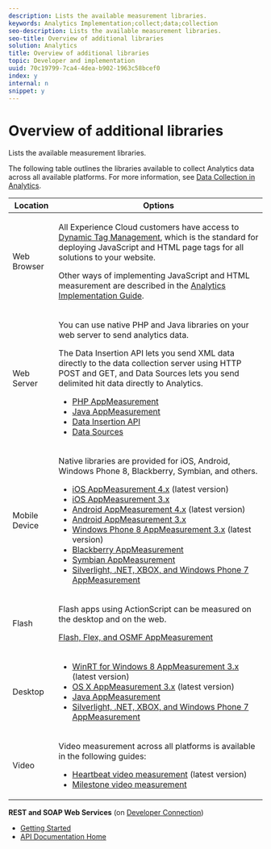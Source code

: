 ```yaml
---
description: Lists the available measurement libraries.
keywords: Analytics Implementation;collect;data;collection
seo-description: Lists the available measurement libraries.
seo-title: Overview of additional libraries
solution: Analytics
title: Overview of additional libraries
topic: Developer and implementation
uuid: 70c19799-7ca4-4dea-b902-1963c58bcef0
index: y
internal: n
snippet: y
---
```


# Overview of additional libraries

Lists the available measurement libraries.

The following table outlines the libraries available to collect Analytics data across all available platforms. For more information, see [Data Collection in Analytics](https://marketing.adobe.com/resources/help/en_US/reference/?f=usecase_sending_data_to_sc). 

<table id="table_B01E5B7E5DEB42A28AB851E640A6F08E"> 
 <thead> 
  <tr> 
   <th colname="col1" class="entry"> Location </th> 
   <th colname="col2" class="entry"> Options </th> 
  </tr> 
 </thead>
 <tbody> 
  <tr> 
   <td colname="col1"> Web Browser </td> 
   <td colname="col2"> <p>All Experience Cloud customers have access to <a href="https://marketing.adobe.com/resources/help/en_US/dtm/" format="https" scope="external"> Dynamic Tag Management</a>, which is the standard for deploying JavaScript and HTML page tags for all solutions to your website. </p> <p>Other ways of implementing JavaScript and HTML measurement are described in the <a href="https://marketing.adobe.com/resources/help/en_US/sc/implement/" format="http" scope="external"> Analytics Implementation Guide</a>. </p> </td> 
  </tr> 
  <tr> 
   <td colname="col1"> Web Server </td> 
   <td colname="col2"> <p>You can use native PHP and Java libraries on your web server to send analytics data. </p> <p>The Data Insertion API lets you send XML data directly to the data collection server using HTTP POST and GET, and Data Sources lets you send delimited hit data directly to Analytics. </p> 
    <ul id="ul_B602F4D6610D46D6BA65F943E5BA296C"> 
     <li id="li_4F0A3CC0E5CD4F5AAEECF60A3D81C737"> <a href="https://marketing.adobe.com/resources/help/en_US/sc/appmeasurement/php/oms_sc_appmeasure_php.pdf" format="http" scope="external"> PHP AppMeasurement</a> </li> 
     <li id="li_D2431479035F45F4AB4CE0AF11B4C89C"> <a href="https://marketing.adobe.com/resources/help/en_US/sc/appmeasurement/java/oms_sc_appmeasure_java.pdf" format="http" scope="external"> Java AppMeasurement</a> </li> 
     <li id="li_74B5B70A2E7349EE9FB9721442D0C845"> <a href="https://marketing.adobe.com/developer/documentation/data-insertion/c-data-insertion-api" format="https" scope="external"> Data Insertion API</a> </li> 
     <li id="li_45F309B87FFC40DF9EF0F263C3FB416A"> <a href="https://marketing.adobe.com/resources/help/en_US/sc/datasources/" format="http" scope="external"> Data Sources</a> </li> 
    </ul> </td> 
  </tr> 
  <tr> 
   <td colname="col1"> Mobile Device </td> 
   <td colname="col2"> <p>Native libraries are provided for iOS, Android, Windows Phone 8, Blackberry, Symbian, and others. </p> 
    <ul id="ul_DB6A44A2FF724B5BB36973FDFB8353A5"> 
     <li id="li_2B97BA81591747638D620A23881411F6"> <a href="https://marketing.adobe.com/resources/help/en_US/mobile/ios/" format="http" scope="external"> iOS AppMeasurement 4.x</a> (latest version) </li> 
     <li id="li_DDC430E5119542EE8DC42D23EE99C4CC"> <a href="https://marketing.adobe.com/resources/help/en_US/sc/appmeasurement/ios/" format="http" scope="external"> iOS AppMeasurement 3.x</a> </li> 
     <li id="li_6323CE2240FD490292B39884BB00559C"> <a href="https://marketing.adobe.com/resources/help/en_US/mobile/android/" format="http" scope="external"> Android AppMeasurement 4.x</a> (latest version) </li> 
     <li id="li_AD7A2B3DD96A43FF8DEB003D49A02F5B"> <a href="https://marketing.adobe.com/resources/help/en_US/sc/appmeasurement/android/" format="http" scope="external"> Android AppMeasurement 3.x</a> </li> 
     <li id="li_46CB3ED239BC42419C996BFDF33046AE"> <a href="https://marketing.adobe.com/resources/help/en_US/sc/appmeasurement/wp8/" format="http" scope="external"> Windows Phone 8 AppMeasurement 3.x</a> (latest version) </li> 
     <li id="li_98330B64BE8E40AC9EB071D1852C876E"> <a href="https://marketing.adobe.com/resources/help/en_US/sc/appmeasurement/blackberry/oms_sc_appmeasure_blackberry.pdf" format="http" scope="external"> Blackberry AppMeasurement</a> </li> 
     <li id="li_C6A23DA415A84774AA652A2CAA8C5A5E"> <a href="https://marketing.adobe.com/resources/help/en_US/sc/appmeasurement/symbian/" format="http" scope="external"> Symbian AppMeasurement</a> </li> 
     <li id="li_B4B01EDE735B4D6C97AAF468DBB64580"> <a href="https://marketing.adobe.com/resources/help/en_US/sc/appmeasurement/dotnet/oms_sc_appmeasure_dotnet.pdf" format="http" scope="external"> Silverlight, .NET, XBOX, and Windows Phone 7 AppMeasurement</a> </li> 
    </ul> </td> 
  </tr> 
  <tr> 
   <td colname="col1"> Flash </td> 
   <td colname="col2"> <p>Flash apps using ActionScript can be measured on the desktop and on the web. </p> <p> <a href="https://marketing.adobe.com/resources/help/en_US/sc/appmeasurement/flash/oms_sc_appmeasure_flash.pdf" format="http" scope="external"> Flash, Flex, and OSMF AppMeasurement</a> </p> </td> 
  </tr> 
  <tr> 
   <td colname="col1"> Desktop </td> 
   <td colname="col2"> 
    <ul id="ul_44CAE5F5DEA94EAF9743DDB2863E906F"> 
     <li id="li_584B634DF4194FEEA48B8DABFB77454B"> <a href="https://marketing.adobe.com/resources/help/en_US/sc/appmeasurement/winrt/" format="http" scope="external"> WinRT for Windows 8 AppMeasurement 3.x</a> (latest version) </li> 
     <li id="li_A3613B71AD2E47CD96C8943117D75B0B"> <a href="https://marketing.adobe.com/resources/help/en_US/sc/appmeasurement/osx/" format="http" scope="external"> OS X AppMeasurement 3.x</a> (latest version) </li> 
     <li id="li_2FBE124EF9C943E092C1C5FDA5CDDEB8"> <a href="https://marketing.adobe.com/resources/help/en_US/sc/appmeasurement/java/oms_sc_appmeasure_java.pdf" format="http" scope="external"> Java AppMeasurement</a> </li> 
     <li id="li_ED11FA429E70488A80C27455401887DF"> <a href="https://marketing.adobe.com/resources/help/en_US/sc/appmeasurement/dotnet/oms_sc_appmeasure_dotnet.pdf" format="http" scope="external"> Silverlight, .NET, XBOX, and Windows Phone 7 AppMeasurement</a> </li> 
    </ul> </td> 
  </tr> 
  <tr> 
   <td colname="col1"> Video </td> 
   <td colname="col2"> <p>Video measurement across all platforms is available in the following guides: </p> 
    <ul id="ul_5C56F82F45264F63ABA184C48B27EE18"> 
     <li id="li_140B692CA3BE476BA024C37E7AE4872F"> <a href="https://marketing.adobe.com/resources/help/en_US/sc/appmeasurement/hbvideo/" format="dita" scope="local"> Heartbeat video measurement</a> (latest version) </li> 
     <li id="li_021D77CB25A54647A71F4AE7144EE788"> <a href="https://marketing.adobe.com/resources/help/en_US/sc/appmeasurement/video/" format="http" scope="external"> Milestone video measurement</a> </li> 
    </ul> </td> 
  </tr> 
 </tbody> 
</table>

<p class="- topic/p head"> <b class="+ topic/ph hi-d/b ">REST and SOAP Web Services</b> (on <a href="https://marketing.adobe.com/developer/" format="https" scope="external"> Developer Connection</a>) </p>

* [Getting Started](https://marketing.adobe.com/developer/get-started/introduction/c-introduction) 
* [API Documentation Home](https://marketing.adobe.com/developer/documentation)

